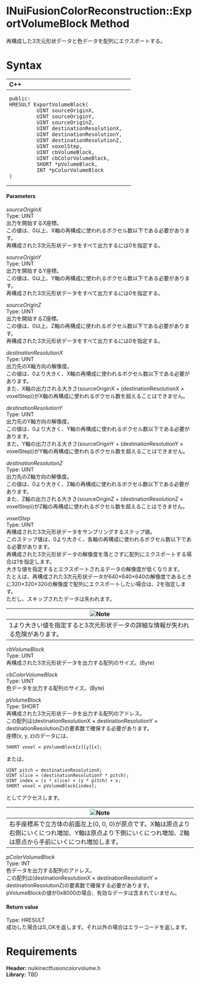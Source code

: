 INuiFusionColorReconstruction::ExportVolumeBlock Method  
=======================================================  

再構成した3次元形状データと色データを配列にエクスポートする。 <span id="syntaxSection"></span>

Syntax  
======  

<table>
<colgroup>
<col width="100%" />
</colgroup>
<thead>
<tr class="header">
<th align="left">C++</th>
</tr>
</thead>
<tbody>
<tr class="odd">
<td align="left"><pre><code>public:  
HRESULT ExportVolumeBlock(  
         UINT sourceOriginX,  
         UINT sourceOriginY,  
         UINT sourceOriginZ,  
         UINT destinationResolutionX,  
         UINT destinationResolutionY,  
         UINT destinationResolutionZ,  
         UINT voxelStep,  
         UINT cbVolumeBlock,  
         UINT cbColorVolumeBlock,  
         SHORT *pVolumeBlock,  
         INT *pColorVolumeBlock  
)</code></pre></td>
</tr>
</tbody>
</table>

<span id="ID4EG"></span>
#### Parameters  

*sourceOriginX*    
Type: UINT  
出力を開始するX座標。  
この値は、0以上、X軸の再構成に使われるボクセル数以下である必要があります。  
再構成された3次元形状データをすべて出力するには0を指定する。  

*sourceOriginY*    
Type: UINT  
出力を開始するY座標。  
この値は、0以上、Y軸の再構成に使われるボクセル数以下である必要があります。  
再構成された3次元形状データをすべて出力するには0を指定する。  

*sourceOriginZ*    
Type: UINT  
出力を開始するZ座標。  
この値は、0以上、Z軸の再構成に使われるボクセル数以下である必要があります。  
再構成された3次元形状データをすべて出力するには0を指定する。  

*destinationResolutionX*    
Type: UINT  
出力先のX軸方向の解像度。  
この値は、0より大きく、X軸の再構成に使われるボクセル数以下である必要があります。  
また、X軸の出力される大きさ(sourceOriginX + (destinationResolutionX × voxelStep))がX軸の再構成に使われるボクセル数を超えることはできません。  

*destinationResolutionY*    
Type: UINT  
出力先のY軸方向の解像度。  
この値は、0より大きく、Y軸の再構成に使われるボクセル数以下である必要があります。  
また、Y軸の出力される大きさ(sourceOriginY + (destinationResolutionY × voxelStep))がY軸の再構成に使われるボクセル数を超えることはできません。  

*destinationResolutionZ*    
Type: UINT  
出力先のZ軸方向の解像度。  
この値は、0より大きく、Z軸の再構成に使われるボクセル数以下である必要があります。  
また、Z軸の出力される大きさ(sourceOriginZ + (destinationResolutionZ × voxelStep))がZ軸の再構成に使われるボクセル数を超えることはできません。  

*voxelStep*    
Type: UINT  
再構成された3次元形状データをサンプリングするステップ値。  
このステップ値は、0より大きく、各軸の再構成に使われるボクセル数以下である必要があります。  
再構成された3次元形状データの解像度を落とさずに配列にエクスポートする場合は1を指定します。  
大きな値を指定するとエクスポートされるデータの解像度が低くなります。  
たとえば、再構成された3次元形状データが640×640×640の解像度であるときに320×320×320の解像度で配列にエクスポートしたい場合は、2を指定します。  
ただし、スキップされたデータは失われます。

| ![](../../../../../../resources/note.gif)Note                                                                                    |
|----------------------------------------------------------------------------------------------------------------------------------|
| 1より大きい値を指定すると3次元形状データの詳細な情報が失われる危険があります。 |

*cbVolumeBlock*    
Type: UINT  
再構成された3次元形状データを出力する配列のサイズ。(Byte)  

*cbColorVolumeBlock*    
Type: UINT  
色データを出力する配列のサイズ。(Byte)  

*pVolumeBlock*    
Type: SHORT  
再構成された3次元形状データを出力する配列のアドレス。  
この配列は(destinationResolutionX × destinationResolutionY × destinationResolutionZ)の要素数で確保する必要があります。  
座標(x, y, z)のデータには、

    SHORT voxel = pVolumeBlock[z][y][x];  

または、

    UINT pitch = destinationResolutionX;  
    UINT slice = (destinationResolutionY * pitch);
    UINT index = (z * slice) + (y * pitch) + x;  
    SHORT voxel = pVolumeBlock[index];

としてアクセスします。

| ![](../../../../../../resources/note.gif)Note                                                                                                                                                                                                                                                |
|----------------------------------------------------------------------------------------------------------------------------------------------------------------------------------------------------------------------------------------------------------------------------------------------|
| 右手座標系で立方体の前面左上(0, 0, 0)が原点です。X軸は原点より右側にいくにつれ増加、Y軸は原点より下側にいくにつれ増加、Z軸は原点から手前にいくにつれ増加します。 |

*pColorVolumeBlock*    
Type: INT  
色データを出力する配列のアドレス。  
この配列は(destinationResolutionX × destinationResolutionY × destinationResolutionZ)の要素数で確保する必要があります。  
pVolumeBlockの値が0x8000の場合、有効なデータは含まれていません。

<span id="ID4EP"></span>
#### Return value  

Type: HRESULT  
成功した場合はS\_OKを返します。それ以外の場合はエラーコードを返します。  

<span id="requirements"></span>

Requirements  
============  

**Header:** nuikinectfusioncolorvolume.h  
**Library:** TBD  



<!--Please do not edit the data in the comment block below.-->
<!--
TOCTitle : ExportVolumeBlock Method
RLTitle : INuiFusionColorReconstruction::ExportVolumeBlock Method
KeywordK : ExportVolumeBlock method
KeywordK : INuiFusionColorReconstruction::ExportVolumeBlock method
KeywordF : INuiFusionColorReconstruction::ExportVolumeBlock
KeywordF : ExportVolumeBlock
KeywordF : Microsoft.Kinect.nuikinectfusioncolorvolume.INuiFusionColorReconstruction.ExportVolumeBlock(UINT,UINT,UINT,UINT,UINT,UINT,UINT,UINT,UINT,SHORT,INT)
KeywordA : M:Microsoft.Kinect.nuikinectfusioncolorvolume.INuiFusionColorReconstruction.ExportVolumeBlock(UINT,UINT,UINT,UINT,UINT,UINT,UINT,UINT,UINT,SHORT,INT)
AssetID : M:Microsoft.Kinect.nuikinectfusioncolorvolume.INuiFusionColorReconstruction.ExportVolumeBlock(UINT,UINT,UINT,UINT,UINT,UINT,UINT,UINT,UINT,SHORT,INT)
Locale : en-us
CommunityContent : 1
APIType : Managed
APILocation : 
APIName : Microsoft.Kinect.nuikinectfusioncolorvolume.INuiFusionColorReconstruction::ExportVolumeBlock
TargetOS : Windows
TopicType : kbSyntax
DevLang : C++
DocSet : K4Wv2
ProjType : K4Wv2Proj
Technology : Kinect for Windows
Product : Kinect for Windows SDK v2
productversion : 20
-->
